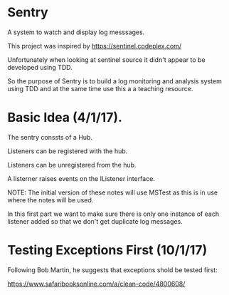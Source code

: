 # Sentry
A system to watch and display log messsages.

This project was inspired by https://sentinel.codeplex.com/

Unfortunately when looking at sentinel source it didn't appear to be developed using TDD.

So the purpose of Sentry is to build a log monitoring and analysis system using TDD and at the same time use this a a teaching resource.

# Basic Idea (4/1/17).

The sentry conssts of a Hub.

Listeners can be registered with the hub.

Listeners can be unregistered from the hub.

A listerner raises events on the IListener interface.

NOTE: The initial version of these notes will use MSTest as this is in use where the notes will be used.

In this first part we want to make sure there is only one instance of each listener added so that we don't get duplicate log messages.

# Testing Exceptions First (10/1/17)

Following Bob Martin, he suggests that exceptions shold be tested first:

https://www.safaribooksonline.com/a/clean-code/4800608/